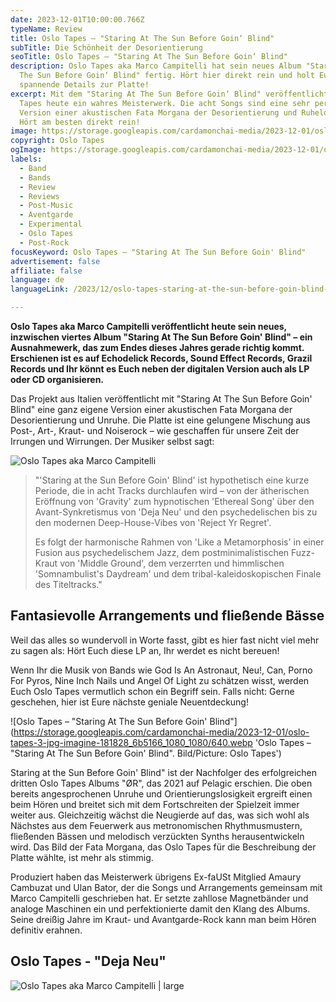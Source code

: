 ```yaml
---
date: 2023-12-01T10:00:00.766Z
typeName: Review
title: Oslo Tapes – "Staring At The Sun Before Goin‘ Blind"
subTitle: Die Schönheit der Desorientierung
seoTitle: Oslo Tapes – "Staring At The Sun Before Goin‘ Blind"
description: Oslo Tapes aka Marco Campitelli hat sein neues Album "Staring At
  The Sun Before Goin‘ Blind" fertig. Hört hier direkt rein und holt Euch
  spannende Details zur Platte!
excerpt: Mit dem "Staring At The Sun Before Goin‘ Blind" veröffentlicht Oslo
  Tapes heute ein wahres Meisterwerk. Die acht Songs sind eine sehr persönliche
  Version einer akustischen Fata Morgana der Desorientierung und Ruhelosigkeit.
  Hört am besten direkt rein!
image: https://storage.googleapis.com/cardamonchai-media/2023-12-01/oslo-tapes-jpg-imagine-181808_575443_1024_768/640.webp
copyright: Oslo Tapes
ogImage: https://storage.googleapis.com/cardamonchai-media/2023-12-01/oslo-tapes-og-jpg-imagine-181808_615155_1200_628/640.webp
labels:
  - Band
  - Bands
  - Review
  - Reviews
  - Post-Music
  - Aventgarde
  - Experimental
  - Oslo Tapes
  - Post-Rock
focusKeyword: Oslo Tapes – "Staring At The Sun Before Goin' Blind"
advertisement: false
affiliate: false
language: de
languageLink: /2023/12/oslo-tapes-staring-at-the-sun-before-goin-blind-en/

---
```


**Oslo Tapes aka Marco Campitelli veröffentlicht heute sein neues, inzwischen viertes Album "Staring At The Sun Before Goin' Blind" – ein Ausnahmewerk, das zum Endes dieses Jahres gerade richtig kommt. Erschienen ist es auf Echodelick Records, Sound Effect Records, Grazil Records und Ihr könnt es Euch neben der digitalen Version auch als LP oder CD organisieren.**

Das Projekt aus Italien veröffentlicht mit "Staring At The Sun Before Goin' Blind" eine ganz eigene Version einer akustischen Fata Morgana der Desorientierung und Unruhe. Die Platte ist eine gelungene Mischung aus Post-, Art-, Kraut- und Noiserock – wie geschaffen für unsere Zeit der Irrungen und Wirrungen. Der Musiker selbst sagt:

![Oslo Tapes aka Marco Campitelli](https://storage.googleapis.com/cardamonchai-media/2023-12-01/oslo-tapes-2-jpg-imagine-180808_635949_768_1024/640.webp 'Oslo Tapes aka Marco Campitelli. Bild/Picture: Oslo Tapes')

> "'Staring at the Sun Before Goin' Blind' ist hypothetisch eine kurze Periode, die in acht Tracks durchlaufen wird – von der ätherischen Eröffnung von 'Gravity' zum hypnotischen 'Ethereal Song' über den Avant-Synkretismus von 'Deja Neu' und den psychedelischen bis zu den modernen Deep-House-Vibes von 'Reject Yr Regret'.
>
> Es folgt der harmonische Rahmen von 'Like a Metamorphosis' in einer Fusion aus psychedelischem Jazz, dem postminimalistischen Fuzz-Kraut von 'Middle Ground', dem verzerrten und himmlischen 'Somnambulist's Daydream' und dem tribal-kaleidoskopischen Finale des Titeltracks."

## Fantasievolle Arrangements und fließende Bässe

Weil das alles so wundervoll in Worte fasst, gibt es hier fast nicht viel mehr zu sagen als: Hört Euch diese LP an, Ihr werdet es nicht bereuen!

Wenn Ihr die Musik von Bands wie God Is An Astronaut, Neu!, Can, Porno For Pyros, Nine Inch Nails und Angel Of Light zu schätzen wisst, werden Euch Oslo Tapes vermutlich schon ein Begriff sein. Falls nicht: Gerne geschehen, hier ist Eure nächste geniale Neuentdeckung!

![Oslo Tapes – "Staring At The Sun Before Goin' Blind"](https://storage.googleapis.com/cardamonchai-media/2023-12-01/oslo-tapes-3-jpg-imagine-181828_6b5166_1080_1080/640.webp 'Oslo Tapes – "Staring At The Sun Before Goin' Blind". Bild/Picture: Oslo Tapes')

Staring at the Sun Before Goin' Blind" ist der Nachfolger des erfolgreichen dritten Oslo Tapes Albums "ØR", das 2021 auf Pelagic erschien. Die oben bereits angesprochenen Unruhe und Orientierungslosigkeit ergreift einen beim Hören und breitet sich mit dem Fortschreiten der Spielzeit immer weiter aus. Gleichzeitig wächst die Neugierde auf das, was sich wohl als Nächstes aus dem Feuerwerk aus metronomischen Rhythmusmustern, fließenden Bässen und melodisch verzückten Synths herausentwickeln wird. Das Bild der Fata Morgana, das Oslo Tapes für die Beschreibung der Platte wählte, ist mehr als stimmig.

Produziert haben das Meisterwerk übrigens Ex-faUSt Mitglied Amaury Cambuzat und Ulan Bator, der die Songs und Arrangements gemeinsam mit Marco Campitelli geschrieben hat. Er setzte zahllose Magnetbänder und analoge Maschinen ein und perfektionierte damit den Klang des Albums. Seine dreißig Jahre im Kraut- und Avantgarde-Rock kann man beim Hören definitiv erahnen.

## Oslo Tapes - "Deja Neu"

<YouTube id="k3LkhnH44-o" />

![Oslo Tapes aka Marco Campitelli | large](https://storage.googleapis.com/cardamonchai-media/2023-12-01/oslo-tapes-5-jpg-imagine-181818_7c7b71_1024_768/640.webp 'Oslo Tapes aka Marco Campitelli. Bild/Picture: Oslo Tapes')
